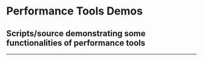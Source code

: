 # Performance Tools Demos

## Scripts/source demonstrating some functionalities of performance tools

___

